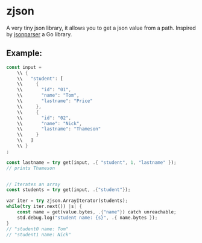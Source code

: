 # zjson

A very tiny json library, it allows you to get a json value from a path.
Inspired by [jsonparser](https://github.com/buger/jsonparser) a Go library.

## Example:

```rs
const input =
    \\ {
    \\   "student": [
    \\     {
    \\       "id": "01",
    \\       "name": "Tom",
    \\       "lastname": "Price"
    \\     },
    \\     {
    \\       "id": "02",
    \\       "name": "Nick",
    \\       "lastname": "Thameson"
    \\     }
    \\   ]
    \\ }
;

const lastname = try get(input, .{ "student", 1, "lastname" });
// prints Thameson


// Iterates an array
const students = try get(input, .{"student"});

var iter = try zjson.ArrayIterator(students);
while(try iter.next()) |s| {
    const name = get(value.bytes, .{"name"}) catch unreachable;
    std.debug.log("student name: {s}", .{ name.bytes });
}
// "student0 name: Tom"
// "student1 name: Nick"
```

